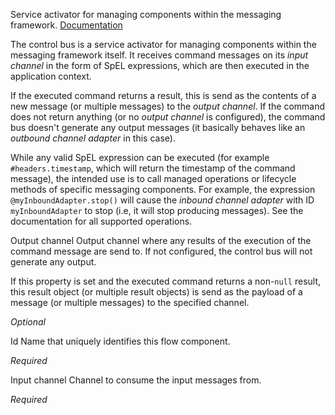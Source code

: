 
Service activator for managing components within the messaging framework.
<a href="http://docs.spring.io/spring-integration/docs/2.1.x/reference/html/system-management-chapter.html#control-bus" target="_blank">Documentation</a>

The control bus is a service activator for managing components within the messaging framework itself. It receives command messages on its <i>input channel</i> in the form of SpEL expressions, which are then executed in the application context.

If the executed command returns a result, this is send as the contents of a new message (or multiple messages) to the <i>output channel</i>. If the command does not return anything (or no <i>output channel</i> is configured), the command bus doesn't generate any output messages (it basically behaves like an <i>outbound channel adapter</i> in this case).

While any valid SpEL expression can be executed (for example <code>#headers.timestamp</code>, which will return the timestamp of the command message), the intended use is to call managed operations or lifecycle methods of specific messaging components. For example, the expression <code>@myInboundAdapter.stop()</code> will cause the <i>inbound channel adapter</i> with ID <code>myInboundAdapter</code> to stop (i.e, it will stop producing messages). See the documentation for all supported operations.


Output channel
Output channel where any results of the execution of the command message are send to. If not configured, the control bus will not generate any output.

If this property is set and the executed command returns a non-<code>null</code> result, this result object (or multiple result objects) is send as the payload of a message (or multiple messages) to the specified channel.

<i>Optional</i>


Id
Name that uniquely identifies this flow component.

<i>Required</i>


Input channel
Channel to consume the input messages from.

<i>Required</i>

